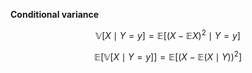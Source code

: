 **Conditional variance**

$$
\mathbb{V}[X \mid Y = y] = \mathbb{E}\left[ (X - \mathbb{E}X)^2 \mid Y = y \right]
$$

$$
\mathbb{E}\left[\mathbb{V}[X \mid Y = y]\right] = \mathbb{E}\left[(X - \mathbb{E}(X \mid Y) )^2\right]
$$